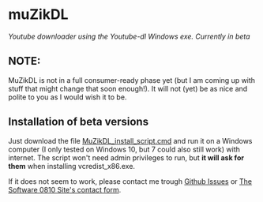 # muZikDL
_Youtube downloader using the Youtube-dl Windows exe._
*Currently in beta*
## NOTE:
MuZikDL is not in a full consumer-ready phase yet (but I am coming up with stuff that might change that soon enough!). It will not (yet) be as nice and polite to you as I would wish it to be.

## Installation of beta versions
Just download the file [MuZikDL_install_script.cmd](https://github.com/0810-Software/muZikDL/raw/master/MuZikDL_install_script.cmd) and run it on a Windows computer (I only tested on Windows 10, but 7 could also still work) with internet. The script won't need admin privileges to run, but **it will ask for them** when installing vcredist_x86.exe. 

If it does not seem to work, please contact me trough [Github Issues](https://github.com/Marnix0810/muZikDL/issues/new) or [The Software 0810 Site's contact form](https://software0810.wordpress.com/contact/).

